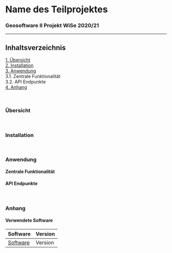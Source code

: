 # Name des Teilprojektes
### Geosoftware II Projekt WiSe 2020/21
---

## Inhaltsverzeichnis
[1. Übersicht](#overview) \
[2. Installation](#install) \
[3. Anwendung](#use) \
  3.1. Zentrale Funktionalität \
  3.2. API Endpunkte \
[4. Anhang](#annex)

\
<a name="overview"><h3>Übersicht</h3></a>

\
<a name="install"><h3>Installation</h3></a>

\
<a name="use"><h3>Anwendung</h3></a>

#### Zentrale Funktionalität

#### API Endpunkte

\
<a name="annex"><h3>Anhang</h3></a>

#### Verwendete Software

Software | Version
------ | ------
[Software]()   | Version
